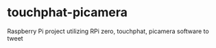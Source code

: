# touchphat-picamera
Raspberry Pi project utilizing RPi zero, touchphat, picamera software to tweet
